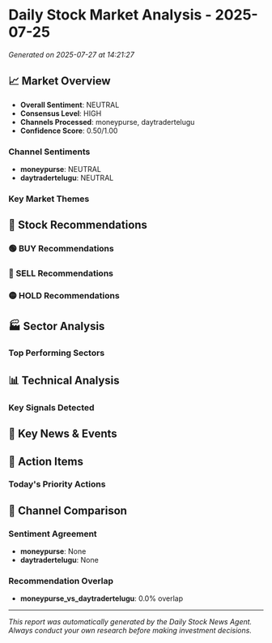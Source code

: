 # Daily Stock Market Analysis - 2025-07-25

*Generated on 2025-07-27 at 14:21:27*

## 📈 Market Overview

- **Overall Sentiment**: NEUTRAL
- **Consensus Level**: HIGH
- **Channels Processed**: moneypurse, daytradertelugu
- **Confidence Score**: 0.50/1.00

### Channel Sentiments
- **moneypurse**: NEUTRAL
- **daytradertelugu**: NEUTRAL

### Key Market Themes

## 🎯 Stock Recommendations

### 🟢 BUY Recommendations

### 🔴 SELL Recommendations

### 🟡 HOLD Recommendations

## 🏭 Sector Analysis

### Top Performing Sectors

## 📊 Technical Analysis

### Key Signals Detected

## 📰 Key News & Events

## 🎯 Action Items

### Today's Priority Actions

## 🔄 Channel Comparison

### Sentiment Agreement
- **moneypurse**: None
- **daytradertelugu**: None

### Recommendation Overlap
- **moneypurse_vs_daytradertelugu**: 0.0% overlap

---
*This report was automatically generated by the Daily Stock News Agent. Always conduct your own research before making investment decisions.*
